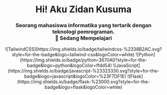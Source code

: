 <h1 align="center">Hi! Aku Zidan Kusuma</h1>
<h3 align="center">Seorang mahasiswa informatika yang tertarik dengan teknologi pemrograman. <br/> 🌱 Sedang Mempelajari</h3>

<p align="center">
 ![TailwindCSS](https://img.shields.io/badge/tailwindcss-%2338B2AC.svg?style=for-the-badge&logo=tailwind-css&logoColor=white) ![Python](https://img.shields.io/badge/python-3670A0?style=for-the-badge&logo=python&logoColor=ffdd54) ![JavaScript](https://img.shields.io/badge/javascript-%23323330.svg?style=for-the-badge&logo=javascript&logoColor=%23F7DF1E) ![Flask](https://img.shields.io/badge/flask-%23000.svg?style=for-the-badge&logo=flask&logoColor=white)
</p> 
